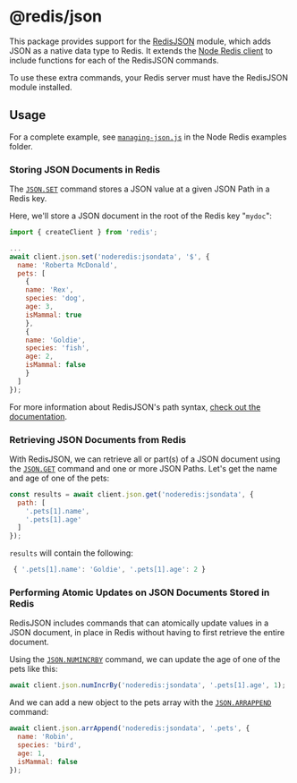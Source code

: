 # @redis/json

This package provides support for the [RedisJSON](https://redis.io/docs/stack/json/) module, which adds JSON as a native data type to Redis.  It extends the [Node Redis client](https://github.com/redis/node-redis) to include functions for each of the RedisJSON commands.

To use these extra commands, your Redis server must have the RedisJSON module installed.

## Usage

For a complete example, see [`managing-json.js`](https://github.com/redis/node-redis/blob/master/examples/managing-json.js) in the Node Redis examples folder.

### Storing JSON Documents in Redis

The [`JSON.SET`](https://redis.io/commands/json.set/) command stores a JSON value at a given JSON Path in a Redis key.

Here, we'll store a JSON document in the root of the Redis key "`mydoc`":

```javascript
import { createClient } from 'redis';

...
await client.json.set('noderedis:jsondata', '$', {
  name: 'Roberta McDonald',
  pets: [
    {
    name: 'Rex',
    species: 'dog',
    age: 3,
    isMammal: true
    },
    {
    name: 'Goldie',
    species: 'fish',
    age: 2,
    isMammal: false
    }
  ]
});
```

For more information about RedisJSON's path syntax, [check out the documentation](https://redis.io/docs/stack/json/path/).

### Retrieving JSON Documents from Redis

With RedisJSON, we can retrieve all or part(s) of a JSON document using the [`JSON.GET`](https://redis.io/commands/json.get/) command and one or more JSON Paths.  Let's get the name and age of one of the pets:

```javascript
const results = await client.json.get('noderedis:jsondata', {
  path: [
    '.pets[1].name',
    '.pets[1].age'
  ]
});
```

`results` will contain the following:

```javascript
 { '.pets[1].name': 'Goldie', '.pets[1].age': 2 }
```

### Performing Atomic Updates on JSON Documents Stored in Redis

RedisJSON includes commands that can atomically update values in a JSON document, in place in Redis without having to first retrieve the entire document.

Using the [`JSON.NUMINCRBY`](https://redis.io/commands/json.numincrby/) command, we can update the age of one of the pets like this:

```javascript
await client.json.numIncrBy('noderedis:jsondata', '.pets[1].age', 1);
```

And we can add a new object to the pets array with the [`JSON.ARRAPPEND`](https://redis.io/commands/json.arrappend/) command:

```javascript
await client.json.arrAppend('noderedis:jsondata', '.pets', {
  name: 'Robin',
  species: 'bird',
  age: 1,
  isMammal: false
});
```
